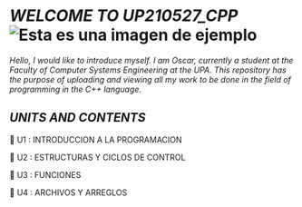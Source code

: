  #  *WELCOME TO UP210527_CPP* ![Esta es una imagen de ejemplo](https://encrypted-tbn0.gstatic.com/images?q=tbn:ANd9GcTgYySyiGT1t76mBxR43j0Zk-9x9GLDilb43Vc_I1se&s) 
_Hello, I would like to introduce myself. I am Oscar, currently a student at the Faculty of Computer Systems Engineering at the UPA. This repository has the purpose of uploading and viewing all my work to be done in the field of programming in the C++ language._
## *UNITS AND CONTENTS*

📂&nbsp;U1 : INTRODUCCION A LA PROGRAMACION

📂&nbsp;U2 : ESTRUCTURAS Y CICLOS DE CONTROL

📂&nbsp;U3 : FUNCIONES

📂&nbsp;U4 : ARCHIVOS Y ARREGLOS 


